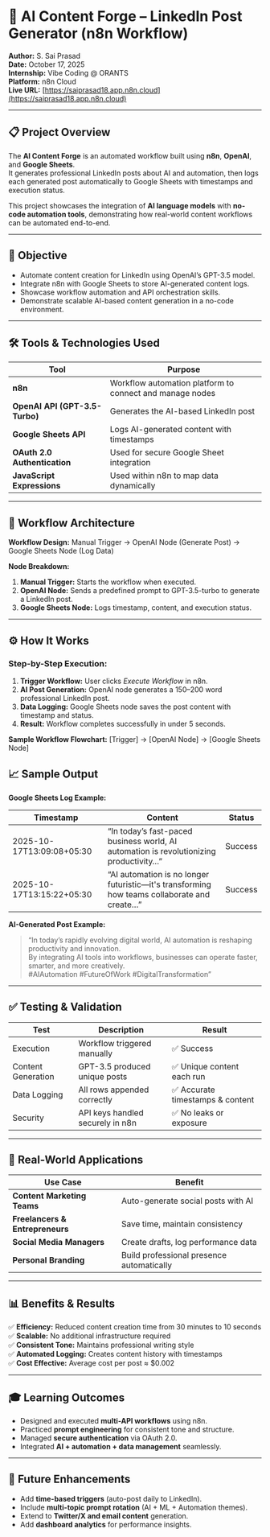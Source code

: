 # 🤖 AI Content Forge – LinkedIn Post Generator (n8n Workflow)

**Author:** S. Sai Prasad  
**Date:** October 17, 2025  
**Internship:** Vibe Coding @ ORANTS  
**Platform:** n8n Cloud  
**Live URL:** [https://saiprasad18.app.n8n.cloud](https://saiprasad18.app.n8n.cloud)

---

## 📋 Project Overview

The **AI Content Forge** is an automated workflow built using **n8n**, **OpenAI**, and **Google Sheets**.  
It generates professional LinkedIn posts about AI and automation, then logs each generated post automatically to Google Sheets with timestamps and execution status.

This project showcases the integration of **AI language models** with **no-code automation tools**, demonstrating how real-world content workflows can be automated end-to-end.

---

## 🎯 Objective

- Automate content creation for LinkedIn using OpenAI’s GPT-3.5 model.  
- Integrate n8n with Google Sheets to store AI-generated content logs.  
- Showcase workflow automation and API orchestration skills.  
- Demonstrate scalable AI-based content generation in a no-code environment.

---

## 🛠 Tools & Technologies Used

| Tool | Purpose |
|------|----------|
| **n8n** | Workflow automation platform to connect and manage nodes |
| **OpenAI API (GPT-3.5-Turbo)** | Generates the AI-based LinkedIn post |
| **Google Sheets API** | Logs AI-generated content with timestamps |
| **OAuth 2.0 Authentication** | Used for secure Google Sheet integration |
| **JavaScript Expressions** | Used within n8n to map data dynamically |

---

## 🔄 Workflow Architecture

**Workflow Design:**
Manual Trigger → OpenAI Node (Generate Post) → Google Sheets Node (Log Data)


**Node Breakdown:**
1. **Manual Trigger:** Starts the workflow when executed.  
2. **OpenAI Node:** Sends a predefined prompt to GPT-3.5-turbo to generate a LinkedIn post.  
3. **Google Sheets Node:** Logs timestamp, content, and execution status.

---

## ⚙️ How It Works

### Step-by-Step Execution:
1. **Trigger Workflow:** User clicks *Execute Workflow* in n8n.  
2. **AI Post Generation:** OpenAI node generates a 150–200 word professional LinkedIn post.  
3. **Data Logging:** Google Sheets node saves the post content with timestamp and status.  
4. **Result:** Workflow completes successfully in under 5 seconds.

**Sample Workflow Flowchart:**
[Trigger] → [OpenAI Node] → [Google Sheets Node]



## 📈 Sample Output

**Google Sheets Log Example:**

| Timestamp | Content | Status |
|------------|----------|--------|
| 2025-10-17T13:09:08+05:30 | “In today’s fast-paced business world, AI automation is revolutionizing productivity…” | Success |
| 2025-10-17T13:15:22+05:30 | “AI automation is no longer futuristic—it's transforming how teams collaborate and create…” | Success |

**AI-Generated Post Example:**

> “In today’s rapidly evolving digital world, AI automation is reshaping productivity and innovation.  
> By integrating AI tools into workflows, businesses can operate faster, smarter, and more creatively.  
> #AIAutomation #FutureOfWork #DigitalTransformation”

---

## ✅ Testing & Validation

| Test | Description | Result |
|------|--------------|--------|
| Execution | Workflow triggered manually | ✅ Success |
| Content Generation | GPT-3.5 produced unique posts | ✅ Unique content each run |
| Data Logging | All rows appended correctly | ✅ Accurate timestamps & content |
| Security | API keys handled securely in n8n | ✅ No leaks or exposure |

---

## 🚀 Real-World Applications

| Use Case | Benefit |
|-----------|----------|
| **Content Marketing Teams** | Auto-generate social posts with AI |
| **Freelancers & Entrepreneurs** | Save time, maintain consistency |
| **Social Media Managers** | Create drafts, log performance data |
| **Personal Branding** | Build professional presence automatically |

---

## 📊 Benefits & Results

✅ **Efficiency:** Reduced content creation time from 30 minutes to 10 seconds  
✅ **Scalable:** No additional infrastructure required  
✅ **Consistent Tone:** Maintains professional writing style  
✅ **Automated Logging:** Creates content history with timestamps  
✅ **Cost Effective:** Average cost per post ≈ $0.002  

---

## 🎓 Learning Outcomes

- Designed and executed **multi-API workflows** using n8n.  
- Practiced **prompt engineering** for consistent tone and structure.  
- Managed **secure authentication** via OAuth 2.0.  
- Integrated **AI + automation + data management** seamlessly.  

---

## 🔮 Future Enhancements

- Add **time-based triggers** (auto-post daily to LinkedIn).  
- Include **multi-topic prompt rotation** (AI + ML + Automation themes).  
- Extend to **Twitter/X and email content** generation.  
- Add **dashboard analytics** for performance insights.
